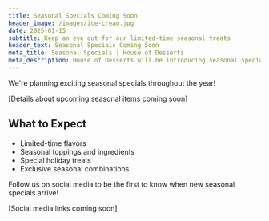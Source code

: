 ```yaml
---
title: Seasonal Specials Coming Soon
header_image: /images/ice-cream.jpg
date: 2025-01-15
subtitle: Keep an eye out for our limited-time seasonal treats
header_text: Seasonal Specials Coming Soon
meta_title: Seasonal Specials | House of Desserts
meta_description: House of Desserts will be introducing seasonal specials throughout the year featuring limited-time flavors and treats
---
```


We're planning exciting seasonal specials throughout the year!

[Details about upcoming seasonal items coming soon]

## What to Expect

- Limited-time flavors
- Seasonal toppings and ingredients
- Special holiday treats
- Exclusive seasonal combinations

Follow us on social media to be the first to know when new seasonal specials arrive!

[Social media links coming soon]
